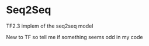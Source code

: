 # Seq2Seq

TF2.3 implem of the seq2seq model

New to TF so tell me if something seems odd in my code
